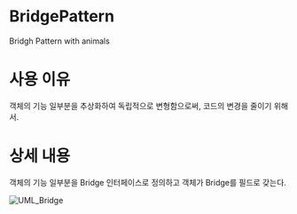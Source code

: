 # BridgePattern
Bridgh Pattern with animals
<br>

# 사용 이유
객체의 기능 일부분을 추상화하여 독립적으로 변형함으로써, 코드의 변경을 줄이기 위해서.

# 상세 내용
객체의 기능 일부분을 Bridge 인터페이스로 정의하고 객체가 Bridge를 필드로 갖는다.


![UML_Bridge](https://user-images.githubusercontent.com/89821005/196149553-dcbb9274-d0cf-4311-852d-bcff9bc53d10.png)
<br>

